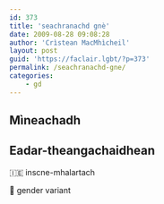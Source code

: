```yaml
---
id: 373
title: 'seachranachd gnè'
date: 2009-08-28 09:08:28
author: 'Crìstean MacMhìcheil'
layout: post
guid: 'https://faclair.lgbt/?p=373'
permalink: /seachranachd-gne/
categories:
    - gd
---
```


## Mìneachadh

## Eadar-theangachaidhean

&#x1f1ee;&#x1f1ea; inscne-mhalartach

&#x1f3f4;&#xe0067;&#xe0062;&#xe0065;&#xe006e;&#xe0067;&#xe007f; gender variant